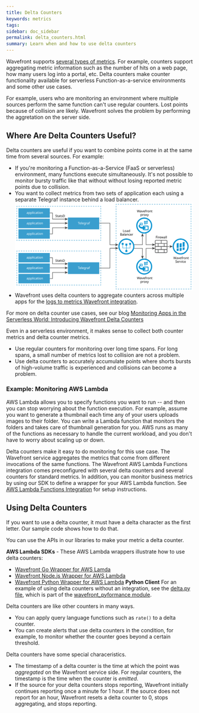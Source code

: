 ```yaml
---
title: Delta Counters
keywords: metrics
tags:
sidebar: doc_sidebar
permalink: delta_counters.html
summary: Learn when and how to use delta counters
---
```

Wavefront supports [several types of metrics](metric_types.html). For example, counters support aggregating metric information such as the number of hits on a web page, how many users log into a portal, etc. Delta counters make counter functionality available for serverless Function-as-a-service environments and some other use cases.

For example, users who are monitoring an environment where multiple sources perform the same function can't use regular counters. Lost points because of collision are likely. Wavefront solves the problem by performing the aggretation on the server side.


## Where Are Delta Counters Useful?

Delta counters are useful if you want to combine points come in at the same time from several sources. For example:

* If you're monitoring a Function-as-a-Service (FaaS or serverless) environment, many functions execute simultaneously. It's not possible to monitor bursty traffic like that without without losing reported metric points due to collision.
* You want to collect metrics from two sets of application each using a separate Telegraf instance behind a load balancer.
![telegraf and delta_counters](images/delta_metrics_telegraph.svg)
* Wavefront uses delta counters to aggregate counters across multiple apps for the [logs to metrics Wavefront integration](integrations_log_data.html).

For more on delta counter use cases, see our blog [Monitoring Apps in the Serverless World: Introducing Wavefront Delta Counters](https://www.wavefront.com/monitoring-apps-in-the-serverless-world-part-2-introducing-wavefront-delta-counters/)


Even in a serverless environment, it makes sense to collect both counter metrics and delta counter metrics.
* Use regular counters for monitoring over long time spans. For long spans, a small number of metrics lost to collision are not a problem.
* Use delta counters to accurately accumulate points where shorts bursts of high-volume traffic is experienced and collisions can become a problem.


### Example: Monitoring AWS Lambda

AWS Lambda allows you to specify functions you want to run -- and then you can stop worrying about the function execution. For example, assume you want to generate a thumbnail each time any of your users uploads images to their folder. You can write a Lambda function that monitors the folders and takes care of thumbnail generation for you. AWS runs as many of the functions as necessary to handle the current workload, and you don't have to worry about scaling up or down.

Delta counters make it easy to do monitoring for this use case. The Wavefront service aggregates the metrics that come from different invocations of the same functions. The Wavefront AWS Lambda Functions integration comes preconfigured with several delta counters and several counters for standard metrics. In addition, you can monitor business metrics by using our SDK to define a wrapper for your AWS Lambda function. See [AWS Lambda Functions Integration](aws-lambda-functions.html) for setup instructions.


## Using Delta Counters
If you want to use a delta counter, it must have a delta character as the first letter. Our sample code shows how to do that.

You can use the APIs in our libraries to make your metric a delta counter.

**AWS Lambda SDKs** - These AWS Lambda wrappers illustrate how to use delta counters:
  - [Wavefront Go Wrapper for AWS Lamda](https://github.com/wavefrontHQ/wavefront-lambda-go)
  - [Wavefront Node.js Wrapper for AWS Lambda](https://github.com/wavefrontHQ/wavefront-lambda-nodejs)
  - [Wavefront Python Wrapper for AWS Lambda](https://github.com/wavefrontHQ/python-client/tree/master/wavefront_lambda)
**Python Client** For an example of using delta counters without an integration, see the [delta.py file](https://github.com/wavefrontHQ/python-client/blob/master/wavefront_pyformance/wavefront_pyformance/delta.py), which is part of the [wavefront_pyformance module](https://github.com/wavefrontHQ/python-client/tree/master/wavefront_pyformance/wavefront_pyformance).

Delta counters are like other counters in many ways.
* You can apply query language functions such as `rate()` to a delta counter.
* You can create alerts that use delta counters in the condition, for example, to monitor whether the counter goes beyond a certain threshold.


Delta counters have some special characeristics.
* The timestamp of a delta counter is the time at which the point was *aggregated* on the Wavefront service side. For regular counters, the timestamp is the time when the counter is *emitted*.
* If the source for your delta counters stops reporting, Wavefront initially continues reporting once a minute for 1 hour. If the source does not report for an hour, Wavefront resets a delta counter to 0, stops aggregating, and stops reporting.
